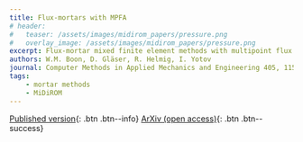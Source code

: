 ```yaml
---
title: Flux-mortars with MPFA
# header: 
#   teaser: /assets/images/midirom_papers/pressure.png
#   overlay_image: /assets/images/midirom_papers/pressure.png
excerpt: Flux-mortar mixed finite element methods with multipoint flux approximation
authors: W.M. Boon, D. Gläser, R. Helmig, I. Yotov
journal: Computer Methods in Applied Mechanics and Engineering 405, 115870
tags: 
    - mortar methods
    - MiDiROM
---
```


[Published version](https://doi.org/10.1016/j.cma.2022.115870){: .btn .btn--info}
[ArXiv (open access)](https://doi.org/10.48550/arXiv.2211.16897){: .btn .btn--success}

